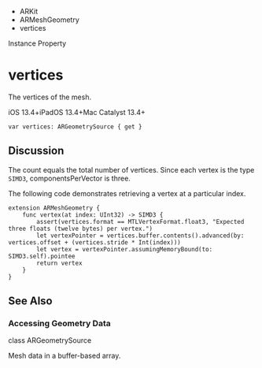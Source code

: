 

- ARKit
- ARMeshGeometry
-  vertices 

Instance Property

# vertices

The vertices of the mesh.

iOS 13.4+iPadOS 13.4+Mac Catalyst 13.4+

``` source
var vertices: ARGeometrySource { get }
```

## Discussion

The count equals the total number of vertices. Since each vertex is the type `SIMD3`, componentsPerVector is three.

The following code demonstrates retrieving a vertex at a particular index.

```
extension ARMeshGeometry { 
    func vertex(at index: UInt32) -> SIMD3 {
        assert(vertices.format == MTLVertexFormat.float3, "Expected three floats (twelve bytes) per vertex.")
        let vertexPointer = vertices.buffer.contents().advanced(by: vertices.offset + (vertices.stride * Int(index)))
        let vertex = vertexPointer.assumingMemoryBound(to: SIMD3.self).pointee
        return vertex
    }
}
```

## See Also

### Accessing Geometry Data

class ARGeometrySource

Mesh data in a buffer-based array.

